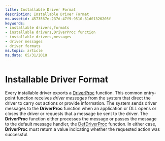 ```yaml
---
title: Installable Driver Format
description: Installable Driver Format
ms.assetid: 4573567e-237d-47f9-9510-31d01326205f
keywords:
- installable drivers,formats
- installable drivers,DriverProc function
- installable drivers,messages
- driver messages
- driver formats
ms.topic: article
ms.date: 05/31/2018
---
```


# Installable Driver Format

Every installable driver exports a [DriverProc](https://msdn.microsoft.com/en-us/library/Dd797918(v=VS.85).aspx) function. This common entry-point function receives *driver messages* from the system that direct the driver to carry out actions or provide information. The system sends driver messages to the **DriverProc** function when an application or DLL opens or closes the driver or requests that a message be sent to the driver. The **DriverProc** function either processes the message or passes the message to the default message handler, the [DefDriverProc](https://msdn.microsoft.com/en-us/library/Dd797870(v=VS.85).aspx) function. In either case, **DriverProc** must return a value indicating whether the requested action was successful.

 

 




